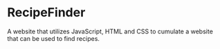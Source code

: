 # RecipeFinder
A website that utilizes JavaScript, HTML and CSS to cumulate a website that can be used to find recipes.
